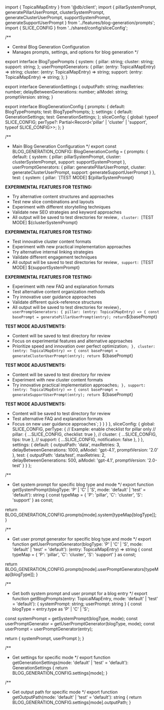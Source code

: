 import { TopicalMapEntry } from '@db/client';
import { 
  pillarSystemPrompt, 
  generatePillarUserPrompt,
  clusterSystemPrompt,
  generateClusterUserPrompt,
  supportSystemPrompt,
  generateSupportUserPrompt
} from '../features/blog-generation/prompts';
import { SLICE_CONFIG } from '../shared/config/sliceConfig';

/**
 * Central Blog Generation Configuration
 * Manages prompts, settings, and options for blog generation
 */

export interface BlogTypePrompts {
  system: {
    pillar: string;
    cluster: string;
    support: string;
  };
  userPromptGenerators: {
    pillar: (entry: TopicalMapEntry) => string;
    cluster: (entry: TopicalMapEntry) => string;
    support: (entry: TopicalMapEntry) => string;
  };
}

export interface GenerationSettings {
  outputPath: string;
  maxRetries: number;
  delayBetweenGenerations: number;
  aiModel: string;
  promptVersion: string;
}

export interface BlogGenerationConfig {
  prompts: {
    default: BlogTypePrompts;
    test: BlogTypePrompts;
  };
  settings: {
    default: GenerationSettings;
    test: GenerationSettings;
  };
  sliceConfig: {
    global: typeof SLICE_CONFIG;
    perType?: Partial<Record<'pillar' | 'cluster' | 'support', typeof SLICE_CONFIG>>;
  };
}

/**
 * Main Blog Generation Configuration
 */
export const BLOG_GENERATION_CONFIG: BlogGenerationConfig = {
  prompts: {
    default: {
      system: {
        pillar: pillarSystemPrompt,
        cluster: clusterSystemPrompt,
        support: supportSystemPrompt
      },
      userPromptGenerators: {
        pillar: generatePillarUserPrompt,
        cluster: generateClusterUserPrompt,
        support: generateSupportUserPrompt
      }
    },
    test: {
      system: {
        pillar: `[TEST MODE] ${pillarSystemPrompt}

**EXPERIMENTAL FEATURES FOR TESTING:**
- Try alternative content structures and approaches
- Test new slice combinations and layouts  
- Experiment with different storytelling techniques
- Validate new SEO strategies and keyword approaches
- All output will be saved to test directories for review`,
        cluster: `[TEST MODE] ${clusterSystemPrompt}

**EXPERIMENTAL FEATURES FOR TESTING:**
- Test innovative cluster content formats
- Experiment with new practical implementation approaches
- Try alternative internal linking strategies
- Validate different engagement techniques
- All output will be saved to test directories for review`,
        support: `[TEST MODE] ${supportSystemPrompt}

**EXPERIMENTAL FEATURES FOR TESTING:**
- Experiment with new FAQ and explanation formats
- Test alternative content organization methods
- Try innovative user guidance approaches
- Validate different quick-reference structures
- All output will be saved to test directories for review`
      },
      userPromptGenerators: {
        pillar: (entry: TopicalMapEntry) => {
          const basePrompt = generatePillarUserPrompt(entry);
          return `${basePrompt}

**TEST MODE ADJUSTMENTS:**
- Content will be saved to test directory for review
- Focus on experimental features and alternative approaches
- Prioritize speed and innovation over perfect optimization`;
        },
        cluster: (entry: TopicalMapEntry) => {
          const basePrompt = generateClusterUserPrompt(entry);
          return `${basePrompt}

**TEST MODE ADJUSTMENTS:**
- Content will be saved to test directory for review
- Experiment with new cluster content formats
- Try innovative practical implementation approaches`;
        },
        support: (entry: TopicalMapEntry) => {
          const basePrompt = generateSupportUserPrompt(entry);
          return `${basePrompt}

**TEST MODE ADJUSTMENTS:**
- Content will be saved to test directory for review
- Test alternative FAQ and explanation formats
- Focus on new user guidance approaches`;
        }
      }
    }
  },
  sliceConfig: {
    global: SLICE_CONFIG,
    perType: {
      // Example: enable checklist for pillar only
      // pillar: { ...SLICE_CONFIG, checklist: true },
      // cluster: { ...SLICE_CONFIG, tips: true },
      // support: { ...SLICE_CONFIG, notification: false },
    }
  },
  settings: {
    default: {
      outputPath: 'data',
      maxRetries: 3,
      delayBetweenGenerations: 1000,
      aiModel: 'gpt-4.1',
      promptVersion: '2.0'
    },
    test: {
      outputPath: 'data/test',
      maxRetries: 2,
      delayBetweenGenerations: 500,
      aiModel: 'gpt-4.1',
      promptVersion: '2.0-test'
    }
  }
};

/**
 * Get system prompt for specific blog type and mode
 */
export function getSystemPrompt(blogType: 'P' | 'C' | 'S', mode: 'default' | 'test' = 'default'): string {
  const typeMap = {
    'P': 'pillar',
    'C': 'cluster',
    'S': 'support'
  } as const;
  
  return BLOG_GENERATION_CONFIG.prompts[mode].system[typeMap[blogType]];
}

/**
 * Get user prompt generator for specific blog type and mode
 */
export function getUserPromptGenerator(blogType: 'P' | 'C' | 'S', mode: 'default' | 'test' = 'default'): (entry: TopicalMapEntry) => string {
  const typeMap = {
    'P': 'pillar',
    'C': 'cluster',
    'S': 'support'
  } as const;
  
  return BLOG_GENERATION_CONFIG.prompts[mode].userPromptGenerators[typeMap[blogType]];
}

/**
 * Get both system prompt and user prompt for a blog entry
 */
export function getBlogPrompts(entry: TopicalMapEntry, mode: 'default' | 'test' = 'default'): { systemPrompt: string; userPrompt: string } {
  const blogType = entry.type as 'P' | 'C' | 'S';
  
  const systemPrompt = getSystemPrompt(blogType, mode);
  const userPromptGenerator = getUserPromptGenerator(blogType, mode);
  const userPrompt = userPromptGenerator(entry);
  
  return {
    systemPrompt,
    userPrompt
  };
}

/**
 * Get settings for specific mode
 */
export function getGenerationSettings(mode: 'default' | 'test' = 'default'): GenerationSettings {
  return BLOG_GENERATION_CONFIG.settings[mode];
}

/**
 * Get output path for specific mode
 */
export function getOutputPath(mode: 'default' | 'test' = 'default'): string {
  return BLOG_GENERATION_CONFIG.settings[mode].outputPath;
}
